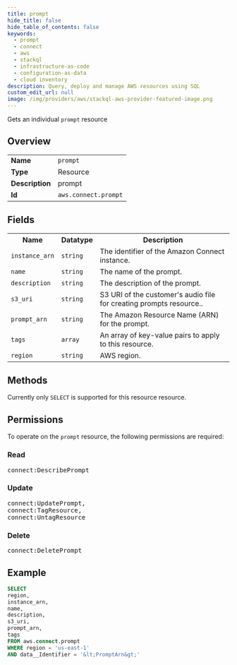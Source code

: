```yaml
---
title: prompt
hide_title: false
hide_table_of_contents: false
keywords:
  - prompt
  - connect
  - aws
  - stackql
  - infrastructure-as-code
  - configuration-as-data
  - cloud inventory
description: Query, deploy and manage AWS resources using SQL
custom_edit_url: null
image: /img/providers/aws/stackql-aws-provider-featured-image.png
---
```

Gets an individual <code>prompt</code> resource

## Overview
<table><tbody>
<tr><td><b>Name</b></td><td><code>prompt</code></td></tr>
<tr><td><b>Type</b></td><td>Resource</td></tr>
<tr><td><b>Description</b></td><td>prompt</td></tr>
<tr><td><b>Id</b></td><td><code>aws.connect.prompt</code></td></tr>
</tbody></table>

## Fields
<table><tbody>
<tr><th>Name</th><th>Datatype</th><th>Description</th></tr>
<tr><td><code>instance_arn</code></td><td><code>string</code></td><td>The identifier of the Amazon Connect instance.</td></tr>
<tr><td><code>name</code></td><td><code>string</code></td><td>The name of the prompt.</td></tr>
<tr><td><code>description</code></td><td><code>string</code></td><td>The description of the prompt.</td></tr>
<tr><td><code>s3_uri</code></td><td><code>string</code></td><td>S3 URI of the customer's audio file for creating prompts resource..</td></tr>
<tr><td><code>prompt_arn</code></td><td><code>string</code></td><td>The Amazon Resource Name (ARN) for the prompt.</td></tr>
<tr><td><code>tags</code></td><td><code>array</code></td><td>An array of key-value pairs to apply to this resource.</td></tr>
<tr><td><code>region</code></td><td><code>string</code></td><td>AWS region.</td></tr>

</tbody></table>

## Methods
Currently only <code>SELECT</code> is supported for this resource resource.

## Permissions

To operate on the <code>prompt</code> resource, the following permissions are required:

### Read
<pre>
connect:DescribePrompt</pre>

### Update
<pre>
connect:UpdatePrompt,
connect:TagResource,
connect:UntagResource</pre>

### Delete
<pre>
connect:DeletePrompt</pre>


## Example
```sql
SELECT
region,
instance_arn,
name,
description,
s3_uri,
prompt_arn,
tags
FROM aws.connect.prompt
WHERE region = 'us-east-1'
AND data__Identifier = '&lt;PromptArn&gt;'
```
